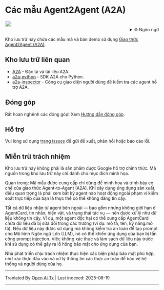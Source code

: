 # Các mẫu Agent2Agent (A2A)

<a href="https://studio.firebase.google.com/new?template=https%3A%2F%2Fgithub.com%2Fa2aproject%2Fa2a-samples%2Ftree%2Fmain%2F.firebase-studio">
  <picture>
    <source
      media="(prefers-color-scheme: dark)"
      srcset="https://cdn.firebasestudio.dev/btn/try_light_20.svg">
    <source
      media="(prefers-color-scheme: light)"
      srcset="https://cdn.firebasestudio.dev/btn/try_dark_20.svg">
    <img
      height="20"
      alt="Dùng thử trên Firebase Studio"
      src="https://cdn.firebasestudio.dev/btn/try_blue_20.svg">
  </picture>
</a>

<div style="text-align: right;">
  <details>
    <summary>🌐 Ngôn ngữ</summary>
    <div style="text-align: center;">
      <a href="https://openaitx.github.io/view.html?user=a2aproject&project=a2a-samples&lang=en">English</a>
      | <a href="https://openaitx.github.io/view.html?user=a2aproject&project=a2a-samples&lang=zh-CN">简体中文</a>
      | <a href="https://openaitx.github.io/view.html?user=a2aproject&project=a2a-samples&lang=zh-TW">繁體中文</a>
      | <a href="https://openaitx.github.io/view.html?user=a2aproject&project=a2a-samples&lang=ja">日本語</a>
      | <a href="https://openaitx.github.io/view.html?user=a2aproject&project=a2a-samples&lang=ko">한국어</a>
      | <a href="https://openaitx.github.io/view.html?user=a2aproject&project=a2a-samples&lang=hi">हिन्दी</a>
      | <a href="https://openaitx.github.io/view.html?user=a2aproject&project=a2a-samples&lang=th">ไทย</a>
      | <a href="https://openaitx.github.io/view.html?user=a2aproject&project=a2a-samples&lang=fr">Français</a>
      | <a href="https://openaitx.github.io/view.html?user=a2aproject&project=a2a-samples&lang=de">Deutsch</a>
      | <a href="https://openaitx.github.io/view.html?user=a2aproject&project=a2a-samples&lang=es">Español</a>
      | <a href="https://openaitx.github.io/view.html?user=a2aproject&project=a2a-samples&lang=it">Italiano</a>
      | <a href="https://openaitx.github.io/view.html?user=a2aproject&project=a2a-samples&lang=ru">Русский</a>
      | <a href="https://openaitx.github.io/view.html?user=a2aproject&project=a2a-samples&lang=pt">Português</a>
      | <a href="https://openaitx.github.io/view.html?user=a2aproject&project=a2a-samples&lang=nl">Nederlands</a>
      | <a href="https://openaitx.github.io/view.html?user=a2aproject&project=a2a-samples&lang=pl">Polski</a>
      | <a href="https://openaitx.github.io/view.html?user=a2aproject&project=a2a-samples&lang=ar">العربية</a>
      | <a href="https://openaitx.github.io/view.html?user=a2aproject&project=a2a-samples&lang=fa">فارسی</a>
      | <a href="https://openaitx.github.io/view.html?user=a2aproject&project=a2a-samples&lang=tr">Türkçe</a>
      | <a href="https://openaitx.github.io/view.html?user=a2aproject&project=a2a-samples&lang=vi">Tiếng Việt</a>
      | <a href="https://openaitx.github.io/view.html?user=a2aproject&project=a2a-samples&lang=vi">Tiếng Việt</a>
    </div>
  </details>
</div>

Kho lưu trữ này chứa các mẫu mã và bản demo sử dụng [Giao thức Agent2Agent (A2A)](https://goo.gle/a2a).

## Kho lưu trữ liên quan

- [A2A](https://github.com/a2aproject/A2A) - Đặc tả và tài liệu A2A.
- [a2a-python](https://github.com/a2aproject/a2a-python) - SDK A2A cho Python.
- [a2a-inspector](https://github.com/a2aproject/a2a-inspector) - Công cụ giao diện người dùng để kiểm tra các agent hỗ trợ A2A.

## Đóng góp

Rất hoan nghênh các đóng góp! Xem [Hướng dẫn đóng góp](https://raw.githubusercontent.com/a2aproject/a2a-samples/main/CONTRIBUTING.md).

## Hỗ trợ

Vui lòng sử dụng [trang issues](https://github.com/a2aproject/a2a-samples/issues) để gửi đề xuất, phản hồi hoặc báo cáo lỗi.

## Miễn trừ trách nhiệm

Kho lưu trữ này không phải là sản phẩm được Google hỗ trợ chính thức. Mã nguồn trong kho lưu trữ này chỉ dành cho mục đích minh họa.

Quan trọng: Mã mẫu được cung cấp chỉ dùng để minh họa và trình bày cơ chế của giao thức Agent-to-Agent (A2A). Khi xây dựng ứng dụng sản xuất, điều quan trọng là phải xem bất kỳ agent nào hoạt động ngoài phạm vi kiểm soát trực tiếp của bạn là thực thể có thể không đáng tin cậy.

Tất cả dữ liệu nhận từ agent bên ngoài — bao gồm nhưng không giới hạn ở AgentCard, tin nhắn, hiện vật, và trạng thái tác vụ — nên được xử lý như dữ liệu không tin cậy. Ví dụ, một agent độc hại có thể cung cấp AgentCard chứa dữ liệu đã bị sửa đổi trong các trường (ví dụ: mô tả, tên, kỹ năng.mô tả). Nếu dữ liệu này được sử dụng mà không kiểm tra an toàn để tạo prompt cho Mô hình Ngôn ngữ Lớn (LLM), nó có thể khiến ứng dụng của bạn bị tấn công prompt injection. Việc không xác thực và làm sạch dữ liệu này trước khi sử dụng có thể gây ra lỗ hổng bảo mật cho ứng dụng của bạn.

Nhà phát triển chịu trách nhiệm thực hiện các biện pháp bảo mật phù hợp, như xác thực đầu vào và xử lý thông tin xác thực an toàn để bảo vệ hệ thống và người dùng của họ.


---

Tranlated By [Open Ai Tx](https://github.com/OpenAiTx/OpenAiTx) | Last indexed: 2025-08-19

---